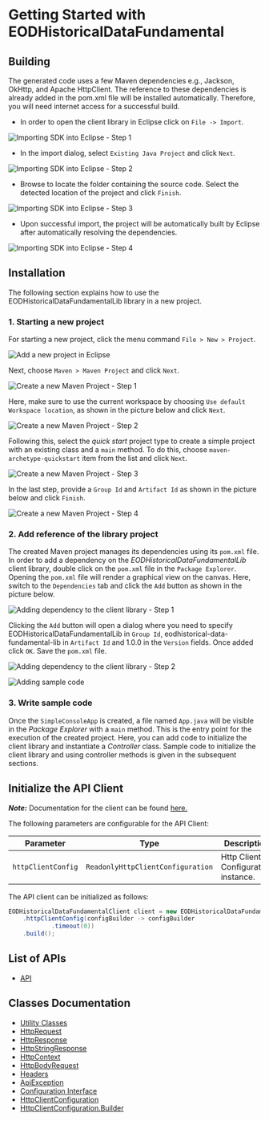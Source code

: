 
# Getting Started with EODHistoricalDataFundamental

## Building

The generated code uses a few Maven dependencies e.g., Jackson, OkHttp,
and Apache HttpClient. The reference to these dependencies is already
added in the pom.xml file will be installed automatically. Therefore,
you will need internet access for a successful build.

* In order to open the client library in Eclipse click on `File -> Import`.

![Importing SDK into Eclipse - Step 1](https://apidocs.io/illustration/java?workspaceFolder=EODHistoricalDataFundamental-Java&workspaceName=EODHistoricalDataFundamental&projectName=EODHistoricalDataFundamentalLib&rootNamespace=com.eodhistoricaldata&groupId=EODHistoricalDataFundamentalLib&artifactId=eodhistorical-data-fundamental-lib&version=1.0.0&step=import0)

* In the import dialog, select `Existing Java Project` and click `Next`.

![Importing SDK into Eclipse - Step 2](https://apidocs.io/illustration/java?workspaceFolder=EODHistoricalDataFundamental-Java&workspaceName=EODHistoricalDataFundamental&projectName=EODHistoricalDataFundamentalLib&rootNamespace=com.eodhistoricaldata&groupId=EODHistoricalDataFundamentalLib&artifactId=eodhistorical-data-fundamental-lib&version=1.0.0&step=import1)

* Browse to locate the folder containing the source code. Select the detected location of the project and click `Finish`.

![Importing SDK into Eclipse - Step 3](https://apidocs.io/illustration/java?workspaceFolder=EODHistoricalDataFundamental-Java&workspaceName=EODHistoricalDataFundamental&projectName=EODHistoricalDataFundamentalLib&rootNamespace=com.eodhistoricaldata&groupId=EODHistoricalDataFundamentalLib&artifactId=eodhistorical-data-fundamental-lib&version=1.0.0&step=import2)

* Upon successful import, the project will be automatically built by Eclipse after automatically resolving the dependencies.

![Importing SDK into Eclipse - Step 4](https://apidocs.io/illustration/java?workspaceFolder=EODHistoricalDataFundamental-Java&workspaceName=EODHistoricalDataFundamental&projectName=EODHistoricalDataFundamentalLib&rootNamespace=com.eodhistoricaldata&groupId=EODHistoricalDataFundamentalLib&artifactId=eodhistorical-data-fundamental-lib&version=1.0.0&step=import3)

## Installation

The following section explains how to use the EODHistoricalDataFundamentalLib library in a new project.

### 1. Starting a new project

For starting a new project, click the menu command `File > New > Project`.

![Add a new project in Eclipse](https://apidocs.io/illustration/java?workspaceFolder=EODHistoricalDataFundamental-Java&workspaceName=EODHistoricalDataFundamental&projectName=EODHistoricalDataFundamentalLib&rootNamespace=com.eodhistoricaldata&groupId=EODHistoricalDataFundamentalLib&artifactId=eodhistorical-data-fundamental-lib&version=1.0.0&step=createNewProject0)

Next, choose `Maven > Maven Project` and click `Next`.

![Create a new Maven Project - Step 1](https://apidocs.io/illustration/java?workspaceFolder=EODHistoricalDataFundamental-Java&workspaceName=EODHistoricalDataFundamental&projectName=EODHistoricalDataFundamentalLib&rootNamespace=com.eodhistoricaldata&groupId=EODHistoricalDataFundamentalLib&artifactId=eodhistorical-data-fundamental-lib&version=1.0.0&step=createNewProject1)

Here, make sure to use the current workspace by choosing `Use default Workspace location`, as shown in the picture below and click `Next`.

![Create a new Maven Project - Step 2](https://apidocs.io/illustration/java?workspaceFolder=EODHistoricalDataFundamental-Java&workspaceName=EODHistoricalDataFundamental&projectName=EODHistoricalDataFundamentalLib&rootNamespace=com.eodhistoricaldata&groupId=EODHistoricalDataFundamentalLib&artifactId=eodhistorical-data-fundamental-lib&version=1.0.0&step=createNewProject2)

Following this, select the *quick start* project type to create a simple project with an existing class and a `main` method. To do this, choose `maven-archetype-quickstart` item from the list and click `Next`.

![Create a new Maven Project - Step 3](https://apidocs.io/illustration/java?workspaceFolder=EODHistoricalDataFundamental-Java&workspaceName=EODHistoricalDataFundamental&projectName=EODHistoricalDataFundamentalLib&rootNamespace=com.eodhistoricaldata&groupId=EODHistoricalDataFundamentalLib&artifactId=eodhistorical-data-fundamental-lib&version=1.0.0&step=createNewProject3)

In the last step, provide a `Group Id` and `Artifact Id` as shown in the picture below and click `Finish`.

![Create a new Maven Project - Step 4](https://apidocs.io/illustration/java?workspaceFolder=EODHistoricalDataFundamental-Java&workspaceName=EODHistoricalDataFundamental&projectName=EODHistoricalDataFundamentalLib&rootNamespace=com.eodhistoricaldata&groupId=EODHistoricalDataFundamentalLib&artifactId=eodhistorical-data-fundamental-lib&version=1.0.0&step=createNewProject4)

### 2. Add reference of the library project

The created Maven project manages its dependencies using its `pom.xml` file. In order to add a dependency on the *EODHistoricalDataFundamentalLib* client library, double click on the `pom.xml` file in the `Package Explorer`. Opening the `pom.xml` file will render a graphical view on the canvas. Here, switch to the `Dependencies` tab and click the `Add` button as shown in the picture below.

![Adding dependency to the client library - Step 1](https://apidocs.io/illustration/java?workspaceFolder=EODHistoricalDataFundamental-Java&workspaceName=EODHistoricalDataFundamental&projectName=EODHistoricalDataFundamentalLib&rootNamespace=com.eodhistoricaldata&groupId=EODHistoricalDataFundamentalLib&artifactId=eodhistorical-data-fundamental-lib&version=1.0.0&step=testProject0)

Clicking the `Add` button will open a dialog where you need to specify EODHistoricalDataFundamentalLib in `Group Id`, eodhistorical-data-fundamental-lib in `Artifact Id` and 1.0.0 in the `Version` fields. Once added click `OK`. Save the `pom.xml` file.

![Adding dependency to the client library - Step 2](https://apidocs.io/illustration/java?workspaceFolder=EODHistoricalDataFundamental-Java&workspaceName=EODHistoricalDataFundamental&projectName=EODHistoricalDataFundamentalLib&rootNamespace=com.eodhistoricaldata&groupId=EODHistoricalDataFundamentalLib&artifactId=eodhistorical-data-fundamental-lib&version=1.0.0&step=testProject1)

![Adding sample code](https://apidocs.io/illustration/java?workspaceFolder=EODHistoricalDataFundamental-Java&workspaceName=EODHistoricalDataFundamental&projectName=EODHistoricalDataFundamentalLib&rootNamespace=com.eodhistoricaldata&groupId=EODHistoricalDataFundamentalLib&artifactId=eodhistorical-data-fundamental-lib&version=1.0.0&step=testProject2)

### 3. Write sample code

Once the `SimpleConsoleApp` is created, a file named `App.java` will be visible in the *Package Explorer* with a `main` method. This is the entry point for the execution of the created project.
Here, you can add code to initialize the client library and instantiate a *Controller* class. Sample code to initialize the client library and using controller methods is given in the subsequent sections.

## Initialize the API Client

**_Note:_** Documentation for the client can be found [here.](doc/client.md)

The following parameters are configurable for the API Client:

| Parameter | Type | Description |
|  --- | --- | --- |
| `httpClientConfig` | `ReadonlyHttpClientConfiguration` | Http Client Configuration instance. |

The API client can be initialized as follows:

```java
EODHistoricalDataFundamentalClient client = new EODHistoricalDataFundamentalClient.Builder()
    .httpClientConfig(configBuilder -> configBuilder
            .timeout(0))
    .build();
```

## List of APIs

* [API](doc/controllers/api.md)

## Classes Documentation

* [Utility Classes](doc/utility-classes.md)
* [HttpRequest](doc/http-request.md)
* [HttpResponse](doc/http-response.md)
* [HttpStringResponse](doc/http-string-response.md)
* [HttpContext](doc/http-context.md)
* [HttpBodyRequest](doc/http-body-request.md)
* [Headers](doc/headers.md)
* [ApiException](doc/api-exception.md)
* [Configuration Interface](doc/configuration-interface.md)
* [HttpClientConfiguration](doc/http-client-configuration.md)
* [HttpClientConfiguration.Builder](doc/http-client-configuration-builder.md)

